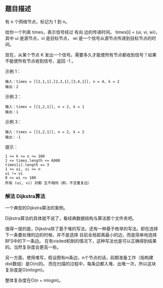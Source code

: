 ## 题目描述
有 n 个网络节点，标记为 1 到 n。

给你一个列表 times，表示信号经过 有向 边的传递时间。 times[i] = (ui, vi, wi)，其中 ui 是源节点，vi 是目标节点， wi 是一个信号从源节点传递到目标节点的时间。

现在，从某个节点 K 发出一个信号。需要多久才能使所有节点都收到信号？如果不能使所有节点收到信号，返回 -1 。

示例 1：
```
输入：times = [[2,1,1],[2,3,1],[3,4,1]], n = 4, k = 2
输出：2
```
示例 2：
```
输入：times = [[1,2,1]], n = 2, k = 1
输出：1
```
示例 3：
```
输入：times = [[1,2,1]], n = 2, k = 2
输出：-1
```

提示：
```
1 <= k <= n <= 100
1 <= times.length <= 6000
times[i].length == 3
1 <= ui, vi <= n
ui != vi
0 <= wi <= 100
所有 (ui, vi) 对都 互不相同（即，不含重复边）
```

### 解法 Dijkstra算法
一个典型的Dijkstra算法的案例。

Dijkstra算法的具体就不说了，看经典数据结构与算法那个文件夹吧。

值得一提的是，Dijkstra除了基于堆的写法，还有一种基于枚举的写法。即在选择下一条要处理的边的时候，并不是选择
目前全局距离最小的边，而是简单地选择BFS中的下一条边。
在有visited机制的情况下，这种写法也是可以正确得到结果的。当然复杂度会更高一些。

另一方面，使用堆写，假设图有m条边，n个节点的话，前期准备工作（指构建dist数组）是O(n)的。
而在扫描的过程中，每条边都入堆、出堆一次，所以这块复杂度是O(mlogm)。

整体复杂度在O(n + mlogm)。